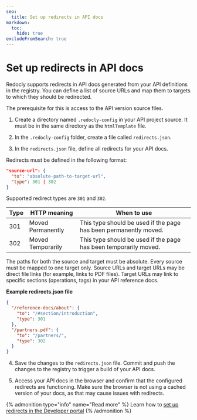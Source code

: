 ```yaml
---
seo:
  title: Set up redirects in API docs
markdown:
  toc:
    hide: true
excludeFromSearch: true
---
```


# Set up redirects in API docs

Redocly supports redirects in API docs generated from your API definitions in the registry. You can define a list of source URLs and map them to targets to which they should be redirected.

The prerequisite for this is access to the API version source files.

1. Create a directory named `.redocly-config` in your API project source. It must be in the same directory as the `htmlTemplate` file.

2. In the `.redocly-config` folder, create a file called `redirects.json`.

3. In the `redirects.json` file, define all redirects for your API docs.

Redirects must be defined in the following format:

```json
"source-url": {
  "to": "absolute-path-to-target-url",
  "type": 301 | 302
}
```

Supported redirect types are `301` and `302`.

| Type | HTTP meaning      | When to use                                                                           |
| ---- | ----------------- | ------------------------------------------------------------------------------------- |
| 301  | Moved Permanently | This type should be used if the page has been permanently moved.                      |
| 302  | Moved Temporarily | This type should be used if the page has been temporarily moved.                      |

The paths for both the source and target must be absolute. Every source must be mapped to one target only. Source URLs and target URLs may be direct file links (for example, links to PDF files). Target URLs may link to specific sections (operations, tags) in your API reference docs.

**Example redirects.json file**

```json
{
  "/reference-docs/about": {
    "to": "/#section/introduction",
    "type": 301
  },
  "/partners.pdf": {
    "to": "/partners/",
    "type": 302
  }
}
```

4. Save the changes to the `redirects.json` file. Commit and push the changes to the registry to trigger a build of your API docs.

5. Access your API docs in the browser and confirm that the configured redirects are functioning. Make sure the browser is not using a cached version of your docs, as that may cause issues with redirects.

{% admonition type="info" name="Read more" %}
Learn how to [set up redirects in the Developer portal](../../developer-portal/guides/redirects.md)
{% /admonition %}
